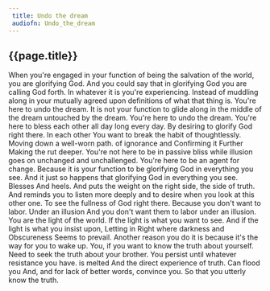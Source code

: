 ```yaml
---
 title: Undo the dream
 audiofn: Undo_the_dream
---
```


## {{page.title}}

When you're engaged in your function of being the salvation of the
world, you are glorifying God. And you could say that in glorifying God
you are calling God forth. In whatever it is you're experiencing.
Instead of muddling along in your mutually agreed upon definitions of
what that thing is. You're here to undo the dream. It is not your
function to glide along in the middle of the dream untouched by the
dream. You're here to undo the dream. You're here to bless each other
all day long every day. By desiring to glorify God right there. In each
other You want to break the habit of thoughtlessly. Moving down a
well-worn path. of ignorance and Confirming it Further Making the rut
deeper. You're not here to be in passive bliss while illusion goes on
unchanged and unchallenged. You're here to be an agent for change.
Because it is your function to be glorifying God in everything you see.
And it just so happens that glorifying God in everything you see.
Blesses And heels. And puts the weight on the right side, the side of
truth. And reminds you to listen more deeply and to desire when you look
at this other one. To see the fullness of God right there. Because you
don't want to labor. Under an illusion And you don't want them to labor
under an illusion. You are the light of the world. If the light is what
you want to see. And if the light is what you insist upon, Letting in
Right where darkness and Obscureness Seems to prevail. Another reason
you do it is because it's the way for you to wake up. You, if you want
to know the truth about yourself. Need to seek the truth about your
brother. You persist until whatever resistance you have. is melted And
the direct experience of truth. Can flood you And, and for lack of
better words, convince you. So that you utterly know the truth.

